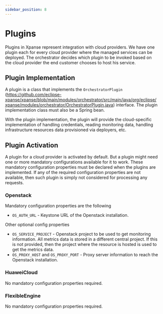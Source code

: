 ```yaml
---
sidebar_position: 8
---
```


# Plugins

Plugins in Xpanse represent integration with cloud providers.
We have one plugin each for every cloud provider where the managed services can be deployed.
The orchestrator decides which plugin to be invoked based on the cloud provider the end customer chooses to host his
service.

## Plugin Implementation

A plugin is a class that implements
the `OrchestratorPlugin` (https://github.com/eclipse-xpanse/xpanse/blob/main/modules/orchestrator/src/main/java/org/eclipse/xpanse/modules/orchestrator/OrchestratorPlugin.java)
interface.
The plugin implementation class must also be a Spring bean.

With the plugin implementation, the plugin will provide the cloud-specific implementation of handling credentials,
reading monitoring data, handling infrastructure resources data provisioned via deployers, etc.

## Plugin Activation

A plugin for a cloud provider is activated by default. But a plugin might need one or more mandatory configurations
available for it to work. These mandatory configuration properties must be declared when the plugins are implemented. If
any of the required configuration properties are not available, then such plugin is simply not considered for processing
any requests.

### Openstack

Mandatory configuration properties are the following

-   `OS_AUTH_URL` - Keystone URL of the Openstack installation.

Other optional config properties

-   `OS_SERVICE_PROJECT` - Openstack project to be used to get monitoring information. All metrics data is stored in a
    different central project. If this is not provided, then the project where the resource is hosted is used to get the
    metrics data.
-   `OS_PROXY_HOST` and `OS_PROXY_PORT` - Proxy server information to reach the Openstack installation.

### HuaweiCloud

No mandatory configuration properties required.

### FlexibleEngine

No mandatory configuration properties required.
